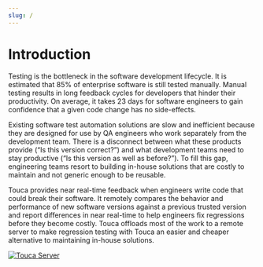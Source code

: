 ```yaml
---
slug: /
---
```


# Introduction

Testing is the bottleneck in the software development lifecycle. It is estimated
that 85% of enterprise software is still tested manually. Manual testing results
in long feedback cycles for developers that hinder their productivity. On
average, it takes 23 days for software engineers to gain confidence that a given
code change has no side-effects.

Existing software test automation solutions are slow and inefficient because
they are designed for use by QA engineers who work separately from the
development team. There is a disconnect between what these products provide (“Is
this version correct?”) and what development teams need to stay productive (“Is
this version as well as before?”). To fill this gap, engineering teams resort to
building in-house solutions that are costly to maintain and not generic enough
to be reusable.

Touca provides near real-time feedback when engineers write code that could
break their software. It remotely compares the behavior and performance of new
software versions against a previous trusted version and report differences in
near real-time to help engineers fix regressions before they become costly.
Touca offloads most of the work to a remote server to make regression testing
with Touca an easier and cheaper alternative to maintaining in-house solutions.

[![Touca Server](https://i.vimeocdn.com/filter/overlay?src0=https%3A%2F%2Fi.vimeocdn.com%2Fvideo%2F1420276355-a2760e21742b267f63e7e1599eefc02329dcc22c2f155f125ff8692c99161e9c-d_1920x1080&src1=http%3A%2F%2Ff.vimeocdn.com%2Fp%2Fimages%2Fcrawler_play.png)](https://vimeo.com/703039452 "Touca Quick Product Demo")
